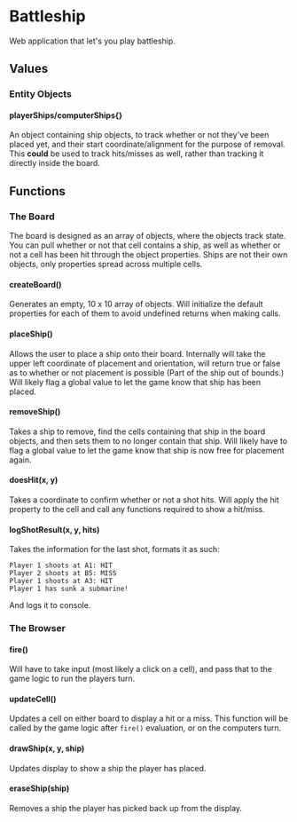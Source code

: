 # Battleship

Web application that let's you play battleship.

## Values

### Entity Objects

#### playerShips/computerShips{}

An object containing ship objects, to track whether or not they've been placed yet, and their start coordinate/alignment for the purpose of removal.
This **could** be used to track hits/misses as well, rather than tracking it directly inside the board.

## Functions

### The Board

The board is designed as an array of objects, where the objects track state.  You can pull whether or not that cell contains a ship, as well as whether or not a cell has been hit through the object properties.  Ships are not their own objects, only properties spread across multiple cells.

#### createBoard()

Generates an empty, 10 x 10 array of objects.  Will initialize the default properties for each of them to avoid undefined returns when making calls.

#### placeShip()

Allows the user to place a ship onto their board.  Internally will take the upper left coordinate of placement and orientation, will return true or false as to whether or not placement is possible (Part of the ship out of bounds.)  Will likely flag a global value to let the game know that ship has been placed.

#### removeShip()

Takes a ship to remove, find the cells containing that ship in the board objects, and then sets them to no longer contain that ship.  Will likely have to flag a global value to let the game know that ship is now free for placement again.

#### doesHit(x, y)

Takes a coordinate to confirm whether or not a shot hits.  Will apply the hit property to the cell and call any functions required to show a hit/miss.

#### logShotResult(x, y, hits)

Takes the information for the last shot, formats it as such:
```
Player 1 shoots at A1: HIT
Player 2 shoots at B5: MISS
Player 1 shoots at A3: HIT
Player 1 has sunk a submarine!
```
And logs it to console.

### The Browser

#### fire()

Will have to take input (most likely a click on a cell), and pass that to the game logic to run the players turn.

#### updateCell()

Updates a cell on either board to display a hit or a miss.  This function will be called by the game logic after `fire()` evaluation, or on the computers turn.

#### drawShip(x, y, ship)

Updates display to show a ship the player has placed.

#### eraseShip(ship)

Removes a ship the player has picked back up from the display.